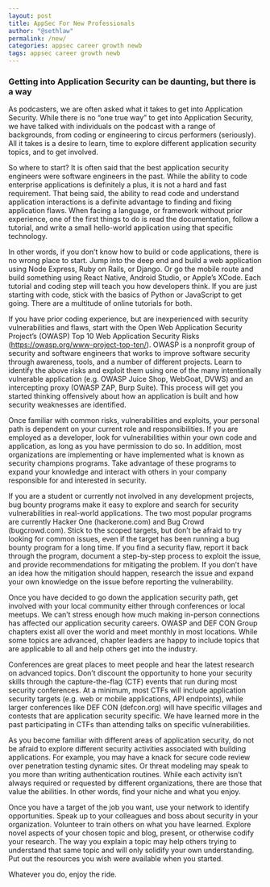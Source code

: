 ```yaml
---
layout: post
title: AppSec For New Professionals
author: "@sethlaw"
permalink: /new/
categories: appsec career growth newb
tags: appsec career growth newb
---
```

### Getting into Application Security can be daunting, but there is a way

As podcasters, we are often asked what it takes to get into Application Security. While there is no “one true way” to get into Application Security, we have talked with individuals on the podcast with a range of backgrounds, from coding or engineering to circus performers (seriously). All it takes is a desire to learn, time to explore different application security topics, and to get involved.

So where to start? It is often said that the best application security engineers were software engineers in the past. While the ability to code enterprise applications is definitely a plus, it is not a hard and fast requirement. That being said, the ability to read code and understand application interactions is a definite advantage to finding and fixing application flaws. When facing a language, or framework without prior experience, one of the first things to do is read the documentation, follow a tutorial, and write a small hello-world application using that specific technology.

In other words, if you don’t know how to build or code applications, there is no wrong place to start. Jump into the deep end and build a web application using Node Express, Ruby on Rails, or Django. Or go the mobile route and build something using React Native, Android Studio, or Apple’s XCode. Each tutorial and coding step will teach you how developers think. If you are just starting with code, stick with the basics of Python or JavaScript to get going. There are a multitude of online tutorials for both.

If you have prior coding experience, but are inexperienced with security vulnerabilities and flaws, start with the Open Web Application Security Project’s (OWASP) Top 10 Web Application Security Risks (https://owasp.org/www-project-top-ten/). OWASP is a nonprofit group of security and software engineers that works to improve software security through awareness, tools, and a number of different projects. Learn to identify the above risks and exploit them using one of the many intentionally vulnerable application (e.g. OWASP Juice Shop, WebGoat, DVWS) and an intercepting proxy (OWASP ZAP, Burp Suite). This process will get you started thinking offensively about how an application is built and how security weaknesses are identified.

Once familiar with common risks, vulnerabilities and exploits, your personal path is dependent on your current role and responsibilities. If you are employed as a developer, look for vulnerabilities within your own code and application, as long as you have permission to do so. In addition, most organizations are implementing or have implemented what is known as security champions programs. Take advantage of these programs to expand your knowledge and interact with others in your company responsible for and interested in security.

If you are a student or currently not involved in any development projects, bug bounty programs make it easy to explore and search for security vulnerabilities in real-world applications. The two most popular programs are currently Hacker One (hackerone.com) and Bug Crowd (bugcrowd.com). Stick to the scoped targets, but don’t be afraid to try looking for common issues, even if the target has been running a bug bounty program for a long time. If you find a security flaw, report it back through the program, document a step-by-step process to exploit the issue, and provide recommendations for mitigating the problem. If you don’t have an idea how the mitigation should happen, research the issue and expand your own knowledge on the issue before reporting the vulnerability.

Once you have decided to go down the application security path, get involved with your local community either through conferences or local meetups. We can’t stress enough how much making in-person connections has affected our application security careers. OWASP and DEF CON Group chapters exist all over the world and meet monthly in most locations. While some topics are advanced, chapter leaders are happy to include topics that are applicable to all and help others get into the industry.

Conferences are great places to meet people and hear the latest research on advanced topics. Don’t discount the opportunity to hone your security skills through the capture-the-flag (CTF) events that run during most security conferences. At a minimum, most CTFs will include application security targets (e.g. web or mobile applications, API endpoints), while larger conferences like DEF CON (defcon.org) will have specific villages and contests that are application security specific. We have learned more in the past participating in CTFs than attending talks on specific vulnerabilities.

As you become familiar with different areas of application security, do not be afraid to explore different security activities associated with building applications. For example, you may have a knack for secure code review over penetration testing dynamic sites. Or threat modeling may speak to you more than writing authentication routines. While each activity isn’t always required or requested by different organizations, there are those that value the abilities. In other words, find your niche and what you enjoy.

Once you have a target of the job you want, use your network to identify opportunities. Speak up to your colleagues and boss about security in your organization. Volunteer to train others on what you have learned. Explore novel aspects of your chosen topic and blog, present, or otherwise codify your research. The way you explain a topic may help others trying to understand that same topic and will only solidify your own understanding. Put out the resources you wish were available when you started.

Whatever you do, enjoy the ride.
